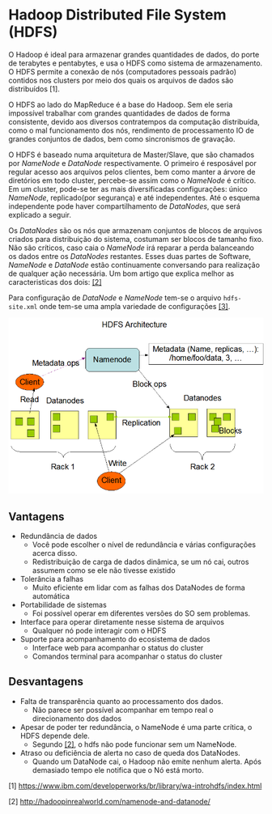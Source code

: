 # Hadoop Distributed File System (HDFS)

O Hadoop é ideal para armazenar grandes quantidades de dados, do porte de terabytes e pentabytes, e usa o HDFS como sistema de armazenamento. O HDFS permite a conexão de nós (computadores pessoais padrão) contidos nos clusters por meio dos quais os arquivos de dados são distribuídos [1].

O HDFS ao lado do MapReduce é a base do Hadoop. Sem ele seria impossível trabalhar com grandes quantidades de dados de forma consistente, devido aos diversos contratempos da computação distribuída, como o mal funcionamento dos nós, rendimento de processamento IO de grandes conjuntos de dados, bem como sincronismos de gravação.

O HDFS é baseado numa arquitetura de Master/Slave, que são chamados por _NameNode_ e _DataNode_ respectivamente. O primeiro é resposável por regular acesso aos arquivos pelos clientes, bem como manter a árvore de diretórios em todo cluster, percebe-se assim como o _NameNode_ é crítico. Em um cluster, pode-se ter as mais diversificadas configurações: único _NameNode_, replicado(por segurança) e até independentes. Até o esquema independente pode haver compartilhamento de _DataNodes_, que será explicado a seguir.

Os _DataNodes_ são os nós que armazenam conjuntos de blocos de arquivos criados para distribuição do sistema, costumam ser blocos de tamanho fixo. Não são críticos, caso caia o _NameNode_ irá reparar a perda balanceando os dados entre os _DataNodes_ restantes. Esses duas partes de Software, _NameNode_ e _DataNode_ estão continuamente conversando para realização de qualquer ação necessária. Um bom artigo que explica melhor as caracteristicas dos dois: [[2]](http://hadoopinrealworld.com/namenode-and-datanode/)

Para configuração de _DataNode_ e _NameNode_ tem-se o arquivo `hdfs-site.xml` onde tem-se uma ampla variedade de configurações [[3]](https://hadoop.apache.org/docs/r2.4.1/hadoop-project-dist/hadoop-hdfs/hdfs-default.xml).

![arquitetura hdfs](images/hdfsarchitecture.gif)

## Vantagens

- Redundância de dados
  - Você pode escolher o nível de redundância e várias configurações acerca disso.
  - Redistribuição de carga de dados dinâmica, se um nó cai, outros assumem como se ele não tivesse existido
- Tolerância a falhas
  - Muito eficiente em lidar com as falhas dos DataNodes de forma automática
- Portabilidade de sistemas
  - Foi possível operar em diferentes versões do SO sem problemas.
- Interface para operar diretamente nesse sistema de arquivos
  - Qualquer nó pode interagir com o HDFS
- Suporte para acompanhamento do ecosistema de dados
  - Interface web para acompanhar o status do cluster
  - Comandos terminal para acompanhar o status do cluster

## Desvantagens

- Falta de transparência quanto ao processamento dos dados.
  - Não parece ser possível acompanhar em tempo real o direcionamento dos dados
- Apesar de poder ter redundância, o NameNode é uma parte crítica, o HDFS depende dele.
  - Segundo [[2]](http://hadoopinrealworld.com/namenode-and-datanode/), o hdfs não pode funcionar sem um NameNode.
- Atraso ou deficiência de alerta no caso de queda dos DataNodes.
  - Quando um DataNode cai, o Hadoop não emite nenhum alerta. Após demasiado tempo ele notifica que o Nó está morto.

[1] https://www.ibm.com/developerworks/br/library/wa-introhdfs/index.html

[2] http://hadoopinrealworld.com/namenode-and-datanode/
